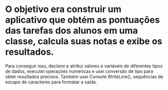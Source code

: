# O objetivo era construir um aplicativo que obtém as pontuações das tarefas dos alunos em uma classe, calcula suas notas e exibe os resultados.

Para conseguir isso, declarei e atribui valores a variáveis de diferentes tipos de dados, executei operações numéricas e usei conversão de tipo para obter resultados precisos. Também usei Console.WriteLine(), sequências de escape de caracteres para formatar a saída.


